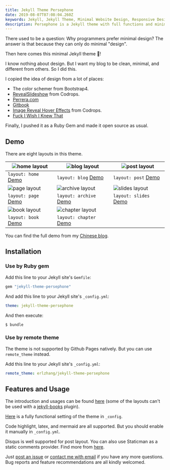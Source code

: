 ```yaml
---
title: Jekyll Theme Persephone
date: 2019-08-07T07:08:04.260Z
keywords: Jekyll, Jekyll Theme, Minimal Website Design, Responsive Design
description: Persephone is a Jekyll theme with full functions and minimal responsive design.
---
```

There used to be a question: Why programmers prefer minimal design? The answer is that because they can only do minimal "design".

<!--more-->

Then here comes this minimal Jekyll theme 👏!

I know nothing about design.  But I want my blog to be clean, minimal, and different from others. So I did this.

I copied the idea of design from a lot of places:

* The color schemer from Bootstrap4.
* [RevealSlideshow](https://tympanus.net/Development/RevealSlideshow/) from Codrops.
* [Perrera.com](http://perrera.com/)
* [Gitbook](https://legacy.gitbook.com/)
* [Image Reveal Hover Effects](https://tympanus.net/Development/ImageRevealHover/) from Codrops.
* [Fuck I Wish I Knew That](https://fuckiwishiknewth.at/)

Finally, I pushed it as a Ruby Gem and made it open source as usual.

## Demo

There are eight layouts in this theme. 

| ![home layout](https://github.com/erlzhang/jekyll-theme-persephone/raw/master/screenshots/home.png) | ![blog layout](https://github.com/erlzhang/jekyll-theme-persephone/raw/master/screenshots/blog.png)       | ![post layout](https://github.com/erlzhang/jekyll-theme-persephone/raw/master/screenshots/post.png)     |
| --------------------------------------------------------------------------------------------------- | --------------------------------------------------------------------------------------------------------- | ------------------------------------------------------------------------------------------------------- |
| `layout: home` [Demo](https://en.erl.im/blog/)                                                      | `layout: blog` [Demo](https://erl.im/blog)                                                                | `layout: post` [Demo](https://erl.im/blog/dream)                                                        |
| ![page layout](https://github.com/erlzhang/jekyll-theme-persephone/raw/master/screenshots/page.png) | ![archive layout](https://github.com/erlzhang/jekyll-theme-persephone/raw/master/screenshots/archive.png) | ![slides layout](https://github.com/erlzhang/jekyll-theme-persephone/raw/master/screenshots/slides.png) |
| `layout: page` [Demo](https://erl.im/about)                                                         | `layout: archive` [Demo](https://erl.im/archive)                                                          | `layout: slides` [Demo](https://erl.im)                                                                 |
| ![book layout](https://github.com/erlzhang/jekyll-theme-persephone/raw/master/screenshots/book.png) | ![chapter layout](https://github.com/erlzhang/jekyll-theme-persephone/raw/master/screenshots/chapter.png) |                                                                                                         |
| `layout: book` [Demo](https://erl.im/corner)                                                        | `layout: chapter` [Demo](https://erl.im/corner/1)                                                         |                                                                                                         |

You can find the full demo from my [Chinese blog](https://erl.im).

## Installation

### Use by Ruby gem

Add this line to your Jekyll site's `Gemfile`:

```ruby
gem "jekyll-theme-persephone"
```

And add this line to your Jekyll site's `_config.yml`:

```yml
theme: jekyll-theme-persephone
```

And then execute:

```bash
$ bundle
```

### Use by remote theme

The theme is not supported by Github Pages natively. But you can use `remote_theme` instead.

Add this line to your Jekyll site's `_config.yml`:

```yml
remote_theme: erlzhang/jekyll-theme-persephone
```

## Features and Usage

The introduction and usages can be found [here](https://github.com/erlzhang/jekyll-theme-persephone/blob/master/docs/layouts.md) (some of the layouts can't be used with a [jekyll-books](https://github.com/erlzhang/jekyll-theme-persephone/blob/master/docs/books.md) plugin).

[Here](https://github.com/erlzhang/jekyll-theme-persephone/blob/master/_config.yml) is a fully functional setting of the theme in `_config`.

Code highlight, latex, and mermaid are all supported. But you should enable it manually in `_config.yml`.

Disqus is well supported for post layout.  You can also use Staticman as a static comments provider. Find more from [here](https://github.com/erlzhang/jekyll-theme-persephone/blob/master/docs/comments.md).

Just [post an issue](https://github.com/erlzhang/jekyll-theme-persephone/issues) or [contact me with email](mailto:zhangshiyu1992@hotmail.com) if you have any more questions. Bug reports and feature recommendations are all kindly welcomed.
